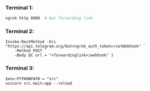 ### Terminal 1:
```bash
ngrok http 8000  # Get forwarding link
```

### Terminal 2:
```
Invoke-RestMethod -Uri "https://api.telegram.org/bot<ngrok_auth_token>/setWebhook" `
    -Method POST `
    -Body @{ url = "<forwardinglink>/webhook" }
```

### Terminal 3:
```
$env:PYTHONPATH = "src"
uvicorn src.main:app --reload
```
